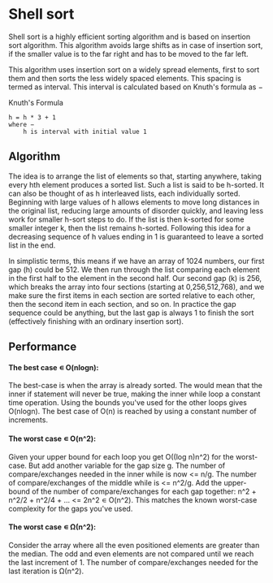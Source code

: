 # Shell sort
Shell sort is a highly efficient sorting algorithm and is based on insertion sort algorithm. This algorithm avoids large shifts as in case of insertion sort, if the smaller value is to the far right and has to be moved to the far left.

This algorithm uses insertion sort on a widely spread elements, first to sort them and then sorts the less widely spaced elements. This spacing is termed as interval. This interval is calculated based on Knuth's formula as −

Knuth's Formula

    h = h * 3 + 1
    where − 
        h is interval with initial value 1

## Algorithm
The idea is to arrange the list of elements so that, starting anywhere, taking every hth element produces a sorted list. Such a list is said to be h-sorted. It can also be thought of as h interleaved lists, each individually sorted. Beginning with large values of h allows elements to move long distances in the original list, reducing large amounts of disorder quickly, and leaving less work for smaller h-sort steps to do. If the list is then k-sorted for some smaller integer k, then the list remains h-sorted. Following this idea for a decreasing sequence of h values ending in 1 is guaranteed to leave a sorted list in the end.

In simplistic terms, this means if we have an array of 1024 numbers, our first gap (h) could be 512. We then run through the list comparing each element in the first half to the element in the second half. Our second gap (k) is 256, which breaks the array into four sections (starting at 0,256,512,768), and we make sure the first items in each section are sorted relative to each other, then the second item in each section, and so on. In practice the gap sequence could be anything, but the last gap is always 1 to finish the sort (effectively finishing with an ordinary insertion sort).

## Performance
#### The best case ∊ O(nlogn):
The best-case is when the array is already sorted. The would mean that the inner if statement will never be true, making the inner while loop a constant time operation. Using the bounds you've used for the other loops gives O(nlogn). The best case of O(n) is reached by using a constant number of increments.

#### The worst case ∊ O(n^2):
Given your upper bound for each loop you get O((log n)n^2) for the worst-case. But add another variable for the gap size g. The number of compare/exchanges needed in the inner while is now <= n/g. The number of compare/exchanges of the middle while is <= n^2/g. Add the upper-bound of the number of compare/exchanges for each gap together: n^2 + n^2/2 + n^2/4 + ... <= 2n^2 ∊ O(n^2). This matches the known worst-case complexity for the gaps you've used.

#### The worst case ∊ Ω(n^2):
Consider the array where all the even positioned elements are greater than the median. The odd and even elements are not compared until we reach the last increment of 1. The number of compare/exchanges needed for the last iteration is Ω(n^2).